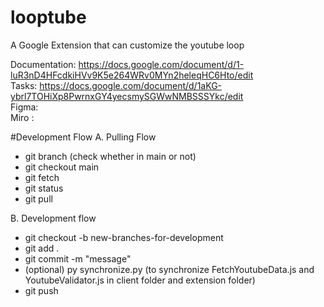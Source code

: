 # looptube
A Google Extension that can customize the youtube loop  </br>

Documentation: https://docs.google.com/document/d/1-luR3nD4HFcdkiHVv9K5e264WRv0MYn2heleqHC6Hto/edit </br>
Tasks: https://docs.google.com/document/d/1aKG-ybrl7TOHiXp8PwrnxGY4yecsmySGWwNMBSSSYkc/edit </br>
Figma:  </br>
Miro :  </br>


#Development Flow
A. Pulling Flow
- git branch (check whether in main or not)
- git checkout main
- git fetch
- git status
- git pull 

B. Development flow
- git checkout -b new-branches-for-development
- git add .
- git commit -m "message"
- (optional) py synchronize.py (to synchronize FetchYoutubeData.js and YoutubeValidator.js in client folder and extension folder)  
- git push
